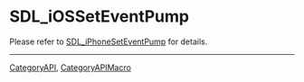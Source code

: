 # SDL_iOSSetEventPump

Please refer to [SDL_iPhoneSetEventPump](SDL_iPhoneSetEventPump) for details.

----
[CategoryAPI](CategoryAPI), [CategoryAPIMacro](CategoryAPIMacro)

